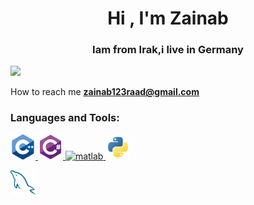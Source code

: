 <h1 align="center">Hi , I'm Zainab</h1>
<h3 align="center">Iam from Irak,i live in Germany</h3>
<img src="https://media.giphy.com/media/v1.Y2lkPTc5MGI3NjExaW16cTY4YmxqbHJhdnEyZDlhcjlrbDlkaWRmdXBlcTNlbnd0ZnU4YSZlcD12MV9naWZzX3RyZW5kaW5nJmN0PWc/DyQrKMpqkAhNHZ1iWe/giphy.gif" width="400"/>

                        
How to reach me **zainab123raad@gmail.com**

<p align="left">
</p>

<h3 align="left">Languages and Tools:</h3>
<p align="left"> <a href="https://www.w3schools.com/cpp/" target="_blank" rel="noreferrer"> <img src="https://raw.githubusercontent.com/devicons/devicon/master/icons/cplusplus/cplusplus-original.svg" alt="cplusplus" width="40" height="40"/> </a> <a href="https://www.w3schools.com/cs/" target="_blank" rel="noreferrer"> <img src="https://raw.githubusercontent.com/devicons/devicon/master/icons/csharp/csharp-original.svg" alt="csharp" width="40" height="40"/> </a> <a href="https://www.mathworks.com/" target="_blank" rel="noreferrer"> <img src="https://upload.wikimedia.org/wikipedia/commons/2/21/Matlab_Logo.png" alt="matlab" width="40" height="40"/> </a> <a href="https://www.python.org" target="_blank" rel="noreferrer"> <img src="https://raw.githubusercontent.com/devicons/devicon/master/icons/python/python-original.svg" alt="python" width="40" height="40"/> </a> </p>
<a href="https://www.mysql.com/" target="_blank" rel="noreferrer">
  <img src="https://raw.githubusercontent.com/devicons/devicon/master/icons/mysql/mysql-original.svg" alt="mysql" width="40" height="40" />
</a>
